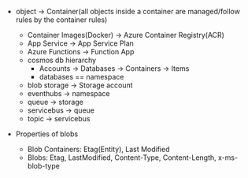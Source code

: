 - object -> Container(all objects inside a container are managed/follow rules by the container rules)
  - Container Images(Docker) -> Azure Container Registry(ACR)
  - App Service -> App Service Plan
  - Azure Functions -> Function App 
  - cosmos db hierarchy
    - Accounts -> Databases -> Containers -> Items
    - databases == namespace
  - blob storage -> Storage account
  - eventhubs -> namespace
  - queue -> storage
  - servicebus -> queue
  - topic -> servicebus


- Properties of blobs
  - Blob Containers: Etag(Entity), Last Modified
  - Blobs: Etag, LastModified, Content-Type, Content-Length, x-ms-blob-type
